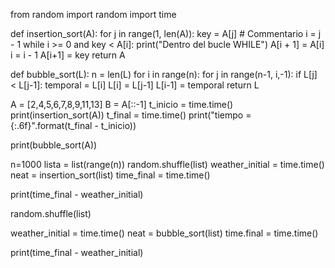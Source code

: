 from random import random
import time

def insertion_sort(A):
    for j in range(1, len(A)):
        key = A[j]
        # Commentario
        i   = j - 1
        while i >= 0 and key < A[i]:
            print("Dentro del bucle WHILE")
            A[i + 1] = A[i]
            i = i - 1
        A[i+1] = key
    return A

def bubble_sort(L):
    n = len(L)
    for i in range(n):
        for j in range(n-1, i,-1):
            if L[j] < L[j-1]:
                temporal = L[i]
                L[i] = L[j-1]
                L[i-1] = temporal
    return L

A = [2,4,5,6,7,8,9,11,13]
B = A[::-1]
t_inicio = time.time()
print(insertion_sort(A))
t_final = time.time()
print("tiempo = {:.6f}".format(t_final - t_inicio))


print(bubble_sort(A))

n=1000
lista = list(range(n))
random.shuffle(list)
weather_initial = time.time()
neat  = insertion_sort(list)
time_final = time.time()

print(time_final - weather_initial)

random.shuffle(list)

weather_initial = time.time()
neat = bubble_sort(list)
time.final = time.time()

print(time_final - weather_initial)
